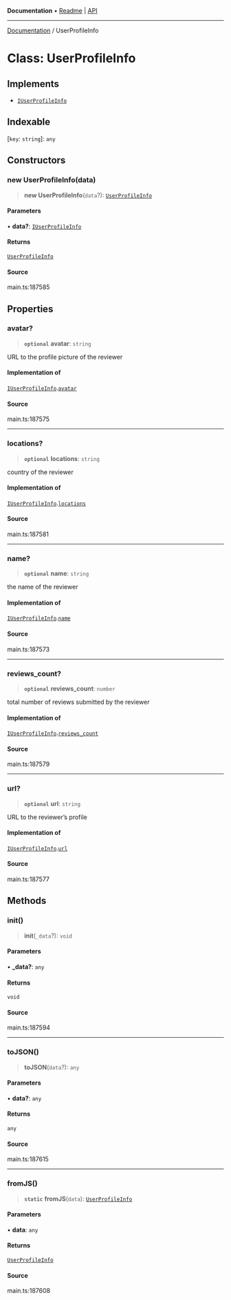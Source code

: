 **Documentation** • [Readme](../README.md) \| [API](../globals.md)

***

[Documentation](../README.md) / UserProfileInfo

# Class: UserProfileInfo

## Implements

- [`IUserProfileInfo`](../interfaces/IUserProfileInfo.md)

## Indexable

 \[`key`: `string`\]: `any`

## Constructors

### new UserProfileInfo(data)

> **new UserProfileInfo**(`data`?): [`UserProfileInfo`](UserProfileInfo.md)

#### Parameters

• **data?**: [`IUserProfileInfo`](../interfaces/IUserProfileInfo.md)

#### Returns

[`UserProfileInfo`](UserProfileInfo.md)

#### Source

main.ts:187585

## Properties

### avatar?

> **`optional`** **avatar**: `string`

URL to the profile picture of the reviewer

#### Implementation of

[`IUserProfileInfo`](../interfaces/IUserProfileInfo.md).[`avatar`](../interfaces/IUserProfileInfo.md#avatar)

#### Source

main.ts:187575

***

### locations?

> **`optional`** **locations**: `string`

country of the reviewer

#### Implementation of

[`IUserProfileInfo`](../interfaces/IUserProfileInfo.md).[`locations`](../interfaces/IUserProfileInfo.md#locations)

#### Source

main.ts:187581

***

### name?

> **`optional`** **name**: `string`

the name of the reviewer

#### Implementation of

[`IUserProfileInfo`](../interfaces/IUserProfileInfo.md).[`name`](../interfaces/IUserProfileInfo.md#name)

#### Source

main.ts:187573

***

### reviews\_count?

> **`optional`** **reviews\_count**: `number`

total number of reviews submitted by the reviewer

#### Implementation of

[`IUserProfileInfo`](../interfaces/IUserProfileInfo.md).[`reviews_count`](../interfaces/IUserProfileInfo.md#reviews_count)

#### Source

main.ts:187579

***

### url?

> **`optional`** **url**: `string`

URL to the reviewer’s profile

#### Implementation of

[`IUserProfileInfo`](../interfaces/IUserProfileInfo.md).[`url`](../interfaces/IUserProfileInfo.md#url)

#### Source

main.ts:187577

## Methods

### init()

> **init**(`_data`?): `void`

#### Parameters

• **\_data?**: `any`

#### Returns

`void`

#### Source

main.ts:187594

***

### toJSON()

> **toJSON**(`data`?): `any`

#### Parameters

• **data?**: `any`

#### Returns

`any`

#### Source

main.ts:187615

***

### fromJS()

> **`static`** **fromJS**(`data`): [`UserProfileInfo`](UserProfileInfo.md)

#### Parameters

• **data**: `any`

#### Returns

[`UserProfileInfo`](UserProfileInfo.md)

#### Source

main.ts:187608
